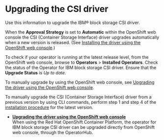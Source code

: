 # Upgrading the CSI driver

Use this information to upgrade the IBM® block storage CSI driver.

When the **Approval Strategy** is set to **Automatic** within the OpenShift web console the CSI \(Container Storage Interface\) driver upgrades automatically when a new version is released. \(See [Installing the driver using the OpenShift web console](csi_ug_install_operator_openshift.md).\)

To check if your operator is running at the latest release level, from the OpenShift web console, browse to **Operators** \> **Installed Operators**. Check the status of the Operator for IBM block storage CSI driver. Ensure that the **Upgrade Status** is _Up to date_.

To manually upgrade by using the OpenShift web console, see [Upgrading the driver using the OpenShift web console](csi_ug_upgrade_openshift.md).

To manually upgrade the CSI \(Container Storage Interface\) driver from a previous version by using CLI commands, perform step 1 and step 4 of the [installation procedure](csi_ug_install_operator_github.md) for the latest version.

-   **[Upgrading the driver using the OpenShift web console](csi_ug_upgrade_openshift.md)**  
When using the Red Hat OpenShift Container Platform, the operator for IBM block storage CSI driver can be upgraded directly from OpenShift web console, through the OperatorHub.


